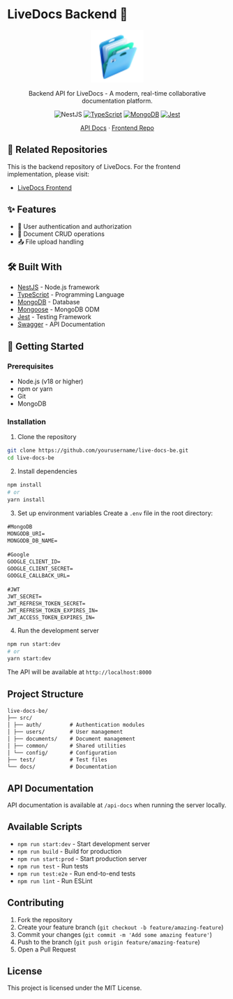 # LiveDocs Backend 🚀

<div align="center">
  <img src="https://github.com/nduongg04/live-docs-fe/blob/main/public/assets/icons/logo-icon.svg" alt="LiveDocs Logo" width="120"/>
  
  Backend API for LiveDocs - A modern, real-time collaborative documentation platform.
  
  ![NestJS](https://img.shields.io/badge/nestjs-%23E0234E.svg?style=for-the-badge&logo=nestjs&logoColor=white)
[![TypeScript](https://img.shields.io/badge/TypeScript-3178C6?style=for-the-badge&logo=typescript&logoColor=white)](https://www.typescriptlang.org/)
[![MongoDB](https://img.shields.io/badge/MongoDB-47A248?style=for-the-badge&logo=mongodb&logoColor=white)](https://www.mongodb.com/)
[![Jest](https://img.shields.io/badge/Jest-C21325?style=for-the-badge&logo=jest&logoColor=white)](https://jestjs.io/)
  
  [API Docs](https://api.livedocs.example.com/docs) · [Frontend Repo](https://github.com/nduongg04/live-docs-fe) 
</div>

## 🔗 Related Repositories

This is the backend repository of LiveDocs. For the frontend implementation, please visit:
- [LiveDocs Frontend](https://github.com/nduongg04/live-docs-fe)

## ✨ Features

- 🔐 User authentication and authorization
- 📝 Document CRUD operations
- 📤 File upload handling

## 🛠️ Built With

- [NestJS](https://nestjs.com/) - Node.js framework
- [TypeScript](https://www.typescriptlang.org/) - Programming Language
- [MongoDB](https://www.mongodb.com/) - Database
- [Mongoose](https://mongoosejs.com/) - MongoDB ODM
- [Jest](https://jestjs.io/) - Testing Framework
- [Swagger](https://swagger.io/) - API Documentation

## 🚀 Getting Started

### Prerequisites

- Node.js (v18 or higher)
- npm or yarn
- Git
- MongoDB

### Installation

1. Clone the repository
```bash
git clone https://github.com/yourusername/live-docs-be.git
cd live-docs-be
```

2. Install dependencies
```bash
npm install
# or
yarn install
```

3. Set up environment variables
Create a `.env` file in the root directory:
```env
#MongoDB
MONGODB_URI=
MONGODB_DB_NAME=

#Google
GOOGLE_CLIENT_ID=
GOOGLE_CLIENT_SECRET=
GOOGLE_CALLBACK_URL=

#JWT
JWT_SECRET=
JWT_REFRESH_TOKEN_SECRET=
JWT_REFRESH_TOKEN_EXPIRES_IN=
JWT_ACCESS_TOKEN_EXPIRES_IN=
```

4. Run the development server
```bash
npm run start:dev
# or
yarn start:dev
```

The API will be available at `http://localhost:8000`

## Project Structure
```
live-docs-be/
├── src/
│ ├── auth/         # Authentication modules
│ ├── users/        # User management
│ ├── documents/    # Document management
│ ├── common/       # Shared utilities
│ └── config/       # Configuration
├── test/           # Test files
└── docs/           # Documentation
```

## API Documentation

API documentation is available at `/api-docs` when running the server locally.

## Available Scripts

- `npm run start:dev` - Start development server
- `npm run build` - Build for production
- `npm run start:prod` - Start production server
- `npm run test` - Run tests
- `npm run test:e2e` - Run end-to-end tests
- `npm run lint` - Run ESLint

## Contributing

1. Fork the repository
2. Create your feature branch (`git checkout -b feature/amazing-feature`)
3. Commit your changes (`git commit -m 'Add some amazing feature'`)
4. Push to the branch (`git push origin feature/amazing-feature`)
5. Open a Pull Request

## License

This project is licensed under the MIT License.